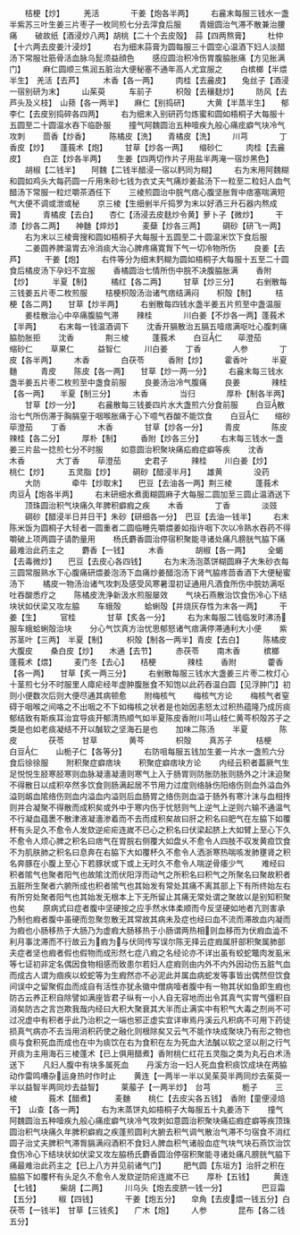 <!-- { "loadSidebar": true } -->
　　桔梗【炒】　　　羌活　　　　干姜【炮各半两】
　　右麄末每服三钱水一盏半紫苏三叶生姜三片枣子一枚同煎七分去滓食后服
　　青娥圆治气滞不散兼治腰痛
　　破故纸【酒浸炒八两】胡桃【二十个去皮殻】　蒜【四两熬膏】
　　杜仲【十六两去皮姜汁浸炒】
　　右为细末蒜膏为圆每服三十圆空心温酒下妇人淡醋汤下常服壮筋骨活血脉乌髭须益顔色
　　感应圆治积冷伤胃腹脇胀痛【方见胀满门】
　　麻仁圆顺三焦润五脏治大便秘塞不通年高人尤宜服之
　　白槟榔【半煨半生】　羌活【去芦】　　　木香【各一两】
　　肉桂【去麄皮】　　兔丝子【酒浸一宿别研为末】
　　山茱萸　　　车前子　　　枳殻【去穰麸炒】
　　防风【去芦头及义枝】　山蓣【各一两半】　　麻仁【别捣研】
　　大黄【半蒸半生】　　郁李仁【去皮别捣碎各四两】
　　右为细末入别研药匀炼蜜和圆如梧桐子大每服十五圆至二十圆温水吞下临卧服
　　撞气阿魏圆治五种噎疾九般心痛痃癖气块冷气攻刺
　　茴香【炒香】　　　陈橘皮【洗】　　青橘皮【洗】
　　川芎　　　　丁香皮【炒】　　蓬莪术【炮】
　　甘草【炒各一两】　　缩砂仁　　　肉桂【去麄皮】
　　白芷【炒各半两】　　生姜【四两切作片子用盐半两淹一宿炒黑色】
　　胡椒【二钱半】　　阿魏【二钱半醋浸一宿以麫同为糊】
　　右为末用阿魏糊和圆如鸡头大每药圆一斤用朱砂七钱为衣丈夫气痛炒姜盐汤下一粒至二粒妇人血气醋汤下常服一粒烂嚼茶酒任下
　　三棱煎圆治中脘气痞心腹坚胀胷中痞塞喘满短气大便不调或泄或秘
　　京三棱【生细剉半斤捣罗为末以好酒三升石器内熬成膏】
　　青橘皮【去白】　　杏仁【汤浸去皮麸炒令黄】萝卜子【微炒】
　　干漆【炒各二两】　　神麯【焠炒】　　　麦蘖【炒各三两】
　　碙砂【研飞一两】
　　右为末以三棱膏搜和圆如梧桐子大每服十五圆至二十圆温米饮下食后服
　　二姜圆养脾温胃去冷消痰大治心脾疼痛寛胷下气一切冷物所伤
　　良姜【去芦】　　　干姜【炮】
　　右件等分为细末麫糊为圆如梧桐子大每服十五至二十圆食后橘皮汤下孕妇不宜服
　　香橘圆治七情所伤中脘不决腹脇胀满
　　香附【炒】　　　半夏【制】　　　橘红【各二两】
　　甘草【炒三分】
　　右剉散每三钱姜五片枣二枚煎服
　　桔梗枳殻汤治诸气痞结满闷
　　枳殻【制】　　　桔梗【各二两】　　甘草【炒半两】
　　右剉散每四钱水盏半姜五片煎至中盏温服
　　姜桂散治心中卒痛腹脇气滞
　　辣桂　　　　川白姜【不炒各一两】蓬莪术【半两】
　　右末每一钱温酒调下
　　沈香开膈散治五膈五噎痞满呕吐心腹刺痛脇肋胀拒
　　沈香　　　　荆三棱　　　蓬莪术
　　白豆仁　　荜澄茄　　　缩砂仁
　　草果仁　　　益智仁　　　川白姜
　　丁香　　　　人参　　　　丁皮【各半两】
　　木香　　　　白茯苓　　　香附【炒】
　　霍香叶　　　半夏麯　　　青皮
　　陈皮【各一两】　　甘草【炒一两一分】
　　右麄末每三钱水盏半姜五片枣二枚煎至中盏食前服
　　良姜汤治冷气腹痛
　　良姜　　　　辣桂【各一两】　　半夏【制三分】
　　木香　　　　当归　　　　厚朴【制各半两】
　　甘草【炒一分】
　　右麄散每三钱姜四片水大盏煎六分食前服
　　白豆散治七气所伤滞于胸膈窒于咽喉胀痛于心下噫气吞酸不能饮食
　　白豆仁　　缩砂　　　　荜澄茄
　　丁香　　　　木香　　　　甘草【炒各一分】
　　青皮　　　　陈皮　　　　辣桂【各二分】
　　厚朴【制】　　　香附【炒各三分】
　　右末每三钱水一盏姜三片盐一捻煎七分不时服
　　如意圆治积聚块痛疝瘕症癖等疾
　　沈香　　　　木香　　　　大丁香
　　荜澄茄　　　史君子　　　辣桂
　　川白姜【炒】　　桃仁【炒】　　　五灵脂【炒】
　　碙砂【醋浸半月】　　雄黄　　　　没药
　　大防　　　　牵牛【炒取末】　　巴豆【去油各一两】荆三棱　　　蓬莪术　　　肉豆【炮各半两】
　　右末研细水煮面糊圆麻子大每服二圆加至三圆止温酒送下
　　顶珠圆治积气块痛久年脾积癖瘕之疾
　　木香　　　　丁香　　　　淡豉
　　碙砂【醋浸半日并日干】朱砂【研细各一分】　巴豆【去油一钱半】
　　右末陈米饭为圆桐子大轻者一圆重者二圆临睡先嚼煨姜如指许咽下次以冷熟水吞药不得嚼破上项两圆子请酌量用
　　杨氏麝香圆治停宿积聚能寻诸处痛凡膀胱气脇下痛最难治此药主之
　　麝香【一钱】　　　木香　　　　胡椒【各一两】
　　全蝎【去毒微炒】　　巴豆【去皮心各四钱】
　　右为末汤泡蒸饼糊圆麻子大朱砂衣每三圆常服熟水下心腹痛研煨姜泡汤下血痛炒姜醋泡汤下肾气脇疼茴香酒下大便秘蜜汤下
　　橘皮一物汤治诸气攻刺及感受风寒暑湿初证通用凡酒食所伤中脘妨满呕吐吞酸悉疗之
　　陈橘皮洗浄新汲水煎服屡效
　　气块石燕散治饮食伤冷心下结块状如伏梁又攻左脇
　　车蛾殻　　　蛤蜊殻【并烧灰存性为末各一两】
　　干姜【生】　　　官桂　　　　甘草【炙各一分】
　　右为末每服二钱临发时沸汤服车蛾蛤蜊殻治块
　　分心气饮真方治忧思郁怒诸气痞满停滞通利大小便
　　紫苏茎叶【三两】　半夏【制】　　　枳殻【制各一两半】青皮【去白】　　　陈橘皮　　　大腹皮
　　桑白皮【炒】　　木通【去节】　　　赤茯苓
　　南木香　　　槟榔　　　　蓬莪术【煨】
　　麦门冬【去心】　　桔梗　　　　辣桂
　　香附　　　　藿香【各一两】　　甘草【炙一两三分】
　　右剉散每服三钱水大盏姜三片枣二枚灯心十茎煎七分不时服里人瘴疟经年虚肿腹胀食不知饱以此药吞温白圆【见浮肿门】初则小便数次后则大便尽通其病顿愈
　　附梅核气
　　梅核气方论
　　梅核气者窒碍于咽喉之间咯之不出咽之不下如梅核之状者是也始因恚怒太过积热蕴隆乃成厉痰郁结致有斯疾耳治宜导痰开郁清热顺气如半夏陈皮香附川芎山枝仁黄芩枳殻苏子之类是也如老痰凝结不开以醎软之坚海石是也
　　加味二陈汤
　　半夏　　　　陈皮　　　　茯苓
　　甘草　　　　黄芩　　　　枳殻
　　真苏子　　　桔梗　　　　白豆仁
　　山栀子仁【各等分】
　　右防咀每服五钱加生姜一片水一盏煎六分食后徐徐服
　　附积聚症癖痞块
　　积聚症癖痞块方论
　　内经云积者葢厥气生足悦悦生胫寒胫寒则血脉凝濇凝濇则寒气上入于肠胃则防胀防胀则肠外之汁沫迫聚不得散日以成积卒然多饮食则肠满起居不节用力过度则络脉伤阳络伤则血外溢血外溢则衂血隂络伤则血内溢血内溢则后血肠胃之络伤则血溢于肠外有寒汁沫与血相抟则并合凝聚不得散而成积矣或外中于寒内伤于忧怒则气上逆气上逆则六输不通温气不行凝血蕴褁不散津液凝濇渗着而不去而成积矣故曰肝之积名曰肥气在左脇下如覆杯有头足久不愈令人发欬逆疟疟连嵗不已心之积名曰伏梁起脐上大如臂上至心下久不愈令人烦心脾之积名曰痞气在胃脘右侧覆大如盘乆不愈令人四肢不収发黄疸饮食不为肌肤肺之积名曰息奔在右脇下大如覆杯久不愈令人洒浙寒热喘咳发肺壅肾之积名奔豚在小腹上至心下若豚状或下或上无时久不愈令人喘逆骨痿少气
　　难经曰积者隂气也聚者阳气也故隂沈而伏阳浮而动气之所积名曰积气之所聚名曰聚故积者五脏所生聚者六腑所成也积者隂气也其始发有常处其痛不离其部上下有所终始左右有所穷处聚者阳气也其始发无根本上下无所留止其痛无常处谓之聚故以是别知积聚也矣
　　原病式曰症者腹中坚硬按之应手然水体柔顺而今反坚硬如地者亢则害承乃制也瘕者腹中虽硬而忽聚忽散无其常故其病未及症也经曰血不流而滞故血内凝而为瘕也小肠移热于大肠乃为虚瘕大肠移热于小肠谓两热相则血移而为伏瘕血澁不利月事沈滞而不行故云为瘕为与伏同传写误尔陈无择云症瘕属肝部积聚属肺部夫症者坚也瘕者假也假物而成形然七症八瘕之名经论亦不详出虽有蛟蛇鼈肉发虱米等七证初非定名偶因食物相感而致患尔若妇人症瘕则由内外不内外因动伤五脏气血而成古人谓为痼疾以蛟蛇等为生瘕然亦不必泥此并属血病蛇发等事皆出偶然但饮食间误中之留聚假血而成自有活性亦犹永徽中僧病噎者腹中有一物其状如鱼即生瘕也防古云养正积自除譬如满座皆君子纵有一小人自无容地而出令其真气实胃气彊积自消矣防古之言岂欺我哉内经曰大积大聚衰其大半而止满实中有积气大毒之剂尚不可过况虚中有积者乎此乃治积之一端也邪正虚实宜详审焉丹溪云凡积病不可用下药徒损真气病亦不去当用消积药使之融化则根除矣又云气不能作块成聚块乃有形之物也痰与食积死血而成也在中为痰饮在右为食积在左为死血大法醎以软之坚以削之行气开痰为主用海石三棱蓬术【已上俱用醋煮】香附桃仁红花五灵脂之类为丸石白术汤送下
　　凡妇人腹中有块多属死血
　　丹溪方治一妇人死血食积痰饮成块在两脇动作雷鸣嘈杂运身热时作时止
　　黄连【一两半一半以吴茱萸半两同炒去茱萸一半以益智半两同炒去益智】
　　莱菔子【一两半炒】　台芎　　　　栀子
　　三棱　　　　莪术【醋煮】　　　麦麯
　　桃仁【去皮尖各五钱】　香附【童便浸焙干】　山查【各一两】
　　右为末蒸饼丸如梧桐子大每服五十丸姜汤下
　　撞气阿魏圆治五种噎疾九般心痛痃癖气块冷气攻刺如意圆治积聚块痛疝瘕症癖等疾顶珠圆治积气块痛久年脾积癖瘕之疾蓬煎圆利大腑去积气调气散治气滞不匀宿食不消红圆子治丈夫脾积气滞胷膈满闷酒积不食妇人脾血积气诸般血症气块气块石燕饮治饮食伤冷心下结块状如伏梁又攻左脇杨氏麝香圆治停宿积聚能寻诸处痛凡膀胱气脇下痛最难治此药主之【已上八方并见前诸气门】
　　肥气圆【东垣方】治肝之积在脇脇下如覆杯有头足久不愈令人发欬逆防疟连嵗不已
　　厚朴【五钱】　　　黄连【七钱】　　　柴胡【二两】
　　川乌头【炮去皮脐一钱一分】　　　　　巴豆霜【五分】
　　椒【四钱】　　　　干姜【炮五分】　　皁角【去皮煨一钱五分】白茯苓【一钱半】　甘草【三钱炙】　　广木【炮】
　　人参　　　　昆布【各二钱五分】
